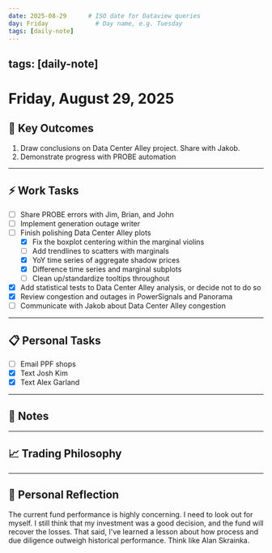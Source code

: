 ```yaml
---
date: 2025-08-29      # ISO date for Dataview queries
day: Friday             # Day name, e.g. Tuesday
tags: [daily-note]
---
```

tags: [daily-note]
---
# Friday, August 29, 2025

## 🎯 Key Outcomes
1. Draw conclusions on Data Center Alley project. Share with Jakob.
2. Demonstrate progress with PROBE automation

---
## ⚡ Work Tasks
- [ ] Share PROBE errors with Jim, Brian, and John
- [ ] Implement generation outage writer 
- [ ] Finish polishing Data Center Alley plots
    - [x] Fix the boxplot centering within the marginal violins
    - [ ] Add trendlines to scatters with marginals
	- [x] YoY time series of aggregate shadow prices
	- [x] Difference time series and marginal subplots
	- [ ] Clean up/standardize tooltips throughout
- [x] Add statistical tests to Data Center Alley analysis, or decide not to do so
- [x] Review congestion and outages in PowerSignals and Panorama
- [ ] Communicate with Jakob about Data Center Alley congestion

---
## 📋 Personal Tasks
- [ ] Email PPF shops
- [x] Text Josh Kim
- [x] Text Alex Garland

---
## 📝 Notes


---
## 📈 Trading Philosophy


---
## 🤔 Personal Reflection
The current fund performance is highly concerning. I need to look out for myself. I still think that my investment was a good decision, and the fund will recover the losses. That said, I've learned a lesson about how process and due diligence outweigh historical performance. Think like Alan Skrainka.